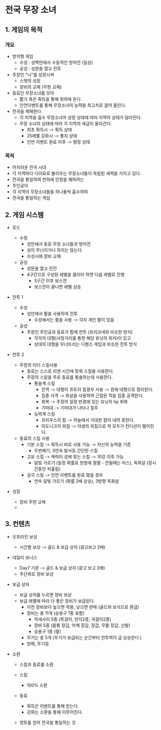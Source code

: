 # 전국 무장 소녀
## 1. 게임의 목적
### 개요
  - 방치형 게임
    - 수성 : 성벽안에서 수동적인 방어전 (일상)
    - 공성 : 성문을 열고 전투
  - 주장인 "나"를 성장시켜
    - 스탯의 성장
    - 장비의 교체 (무한 교체)
  - 동료인 무장소녀를 모아
    - 뽑기 혹은 획득을 통해 휘하에 둔다.
    - 인연이벤트를 통해 무장소녀의 능력을 최고치로 끌어 올린다. 
  - 전국을 제패한다.
    - 각 지역을 흡수 무장소녀의 성장 상태에 따라 지역의 상태가 달라진다.
    - 무장 소녀의 상태에 따라 각 지역의 세금이 올라간다.
      - 최초 획득시 -> 획득 상태
      - 25레벨 강화시 -> 통치 상태
      - 인연 이벤트 완료 이후 -> 평정 상태   
### 목적
  - 어지러운 전국 시대
  - 각 지역마다 다이묘로 불리우는 무장소녀들이 독립된 세력을 가지고 있다.
  - 전국을 통일하여 천하에 안정을 꽤하려는
  - 주인공이
  - 각 지역의 무장소녀들을 하나둘씩 흡수하여
  - 전국을 통일하는 게임

## 2. 게임 시스템
- 모드
  - 수정
    - 성안에서 동료 무장 소녀들과 방어전
    - 성이 무너지거나 하지는 않는다.
    - 수성시에 장비 교체   
  - 공성
    - 성문을 열고 전진
    - 4구간으로 구성된 레벨을 클리어 하면 다음 레벨로 진행
      - 3구간 이후 보스전
      - 보스전이 끝나면 레벨 상승  
- 전투 1
  - 수성
    - 성안에서 활을 사용하여 전투
      - 수성에서는 활을 사용 -> 각자 개인 활이 있음  
  - 공성
    - 주장인 주인공과 동료가 함께 전투 (프리코네와 비슷한 방식)
      - 각각의 대형(사정거리를 통한 해당 유닛의 위치)이 있고
      - 상대의 대형을 무너뜨리는 디펜스 게임과 비슷한 전투 방식  
- 전투 2
  - 주장의 리더 스킬사용
    - 동료는 스스로 리젠 시간에 맞춰 스킬을 사용한다.
    - 주장의 스킬을 주로 동료를 통솔하는데 사용한다.
      - 통솔계 스킬
        - 잔격 -> 대형이 흐트러 질경우 사용 -> 원래 대형으로 정리된다.
        - 집중 사격 -> 화살을 사용하여 근접된 적을 집중 공격한다.
        - 회복 -> 주장의 일정 반경에 있는 유닛의 hp 회복
        - 기마대 -> 기마대가 나타나 질주
      - 능력계 스킬
        - 프리우스의 칼 -> 하늘에서 거대한 칼이 내려 꽃힌다.
        - 아도니크의 외침 -> 야생의 외침으로 적 모두가 컨디션이 떨어진다.     
  - 동료의 스킬 사용
    - 기본 스킬 -> 획득시 바로 사용 가능 -> 자신의 능력을 기준
      - 두번베기, 3연속 발사등 간단한 스킬 
    - 고유 스킬 -> 캐릭터 성에 맞는 스킬 -> 10강 이후 가능
      - 달빛 가르기 (일정 확률로 한방에 절멸 - 안될때는 미스), 독화살 (장시간동안 피흘림)  
    - 궁극 스킬 -> 인연 이벤트를 완료 했을 경우
      - 연속 달빛 가르기 (확률 2배 상승), 3방향 독화살 

- 성장
  - 장비 무한 교체
  - 

## 3. 컨텐츠
- 오프라인 보상 
  - 시간별 보상 -> 골드 & 보급 상자 (광고보고 2배)
- 데일리 보너스
  - Day7 기준 -> 골드 & 보급 상자 (광고 보고 2배)
  - 주단위로 장비 보상 
- 보급 상자
  - 보급 상자를 누르면 장비 보상
  - 보급 레벨에 따라 더 좋은 장비가 보급된다. 
    - 이전 장비보다 높으면 착용, 낮으면 판매 (골드와 보석으로 환급)  
    - 장비는 총 11개 (승용구 1종 포함)
      - 악세사리 5종 (목걸이, 반지2종, 귀걸이2종)
      - 장비 5종 (몸통 장갑, 어깨 장갑, 장갑, 무릎 장갑, 신발)
      - 승용구 1종 (말)
    -  무기는 총 5개 (무기가 보급되는 순간부터 전투력이 급 상승한다.)
      - 방패, 무기등     

- 소환
  - 스킬과 동료를 소환
  - 스킬
    - 100% 소환  
  - 동료
    - 획득은 이벤트를 통해 얻는다.
    - 강화는 소환을 통해 이루어진다. 







  - 영토를 얻어 전국을 통일하는 것
